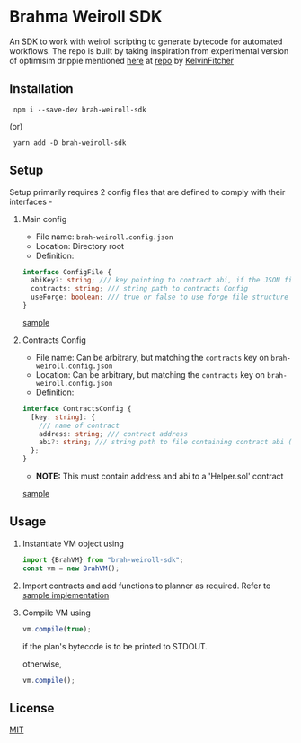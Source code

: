 # Brahma Weiroll SDK

An SDK to work with weiroll scripting to generate bytecode for automated workflows.
The repo is built by taking inspiration from experimental version of optimisim drippie mentioned [here](https://www.youtube.com/watch?v=Y7XvDL9-Co0) at [repo](https://github.com/ethereum-optimism/optimism/tree/sc/drippie-v2) by [KelvinFitcher](https://github.com/smartcontracts)

## Installation

` npm i --save-dev brah-weiroll-sdk`

(or)

` yarn add -D brah-weiroll-sdk`

## Setup

Setup primarily requires 2 config files that are defined to comply with their interfaces -

1. Main config

   - File name: `brah-weiroll.config.json`
   - Location: Directory root
   - Definition:

   ```ts
   interface ConfigFile {
     abiKey?: string; /// key pointing to contract abi, if the JSON file containing ABI has other data as well
     contracts: string; /// string path to contracts Config
     useForge: boolean; /// true or false to use forge file structure (abi will be read from ./out folder)
   }
   ```

   [sample](./sample/brah-weiroll.config.json)

2. Contracts Config

   - File name: Can be arbitrary, but matching the `contracts` key on `brah-weiroll.config.json`
   - Location: Can be arbitrary, but matching the `contracts` key on `brah-weiroll.config.json`
   - Definition:

   ```ts
   interface ContractsConfig {
     [key: string]: {
       /// name of contract
       address: string; /// contract address
       abi?: string; /// string path to file containing contract abi (not required if useForge: true)
     };
   }
   ```

   - **NOTE:** This must contain address and abi to a 'Helper.sol' contract

   [sample](./sample/config/contracts.json)

## Usage

1. Instantiate VM object using

   ```ts
   import {BrahVM} from "brah-weiroll-sdk";
   const vm = new BrahVM();
   ```

2. Import contracts and add functions to planner as required. Refer to [sample implementation](./sample/index.ts)

3. Compile VM using

   ```ts
   vm.compile(true);
   ```

   if the plan's bytecode is to be printed to STDOUT.

   otherwise,

   ```ts
   vm.compile();
   ```

## License

[MIT](./LICENSE.md)
